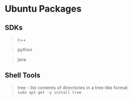 # Ubuntu Packages

## SDKs
> c++

> python

> java


## Shell Tools
> tree - list contents of directories in a tree-like format  
`sudo apt-get -y install tree`
